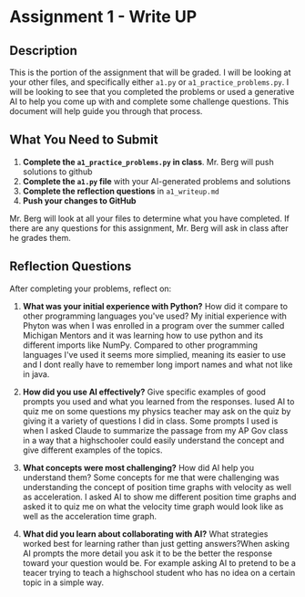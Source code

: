 # Assignment 1 - Write UP

## Description
This is the portion of the assignment that will be graded.  I will be looking at your other files, and specifically either `a1.py` or `a1_practice_problems.py`.  I will be looking to see that you completed the problems or used a generative AI to help you come up with and complete some challenge questions.  This document will help guide you through that process.

## What You Need to Submit
1. **Complete the `a1_practice_problems.py` in class**.  Mr. Berg will push solutions to github
2. **Complete the `a1.py` file** with your AI-generated problems and solutions
3. **Complete the reflection questions** in `a1_writeup.md`
4. **Push your changes to GitHub**

Mr. Berg will look at all your files to determine what you have completed.  If there are any questions for this assignment, Mr. Berg will ask in class after he grades them.


## Reflection Questions

After completing your problems, reflect on:

1. **What was your initial experience with Python?** How did it compare to other programming languages you've used? My initial experience with Phyton was when I was enrolled in a program over the summer called Michigan Mentors and it was learning how to use python and its different imports like NumPy. Compared to other programming languages I've used it seems more simplied, meaning its easier to use and I dont really have to remember long import names and what not like in java.

2. **How did you use AI effectively?** Give specific examples of good prompts you used and what you learned from the responses. Iused AI to quiz me on some questions my physics teacher may ask on the quiz by giving it a variety of questions I did in class. Some prompts I used is when I asked Claude to summarize the passage from my AP Gov class in a way that a highschooler could easily understand the concept and give different examples of the topics.

3. **What concepts were most challenging?** How did AI help you understand them? Some concepts for me that were challenging was understanding the concept of position time graphs with velocity as well as acceleration. I asked AI to show me different position time graphs and asked it to quiz me on what the velocity time graph would look like as well as the acceleration time graph.

4. **What did you learn about collaborating with AI?** What strategies worked best for learning rather than just getting answers?When asking AI prompts the more detail you ask it to be the better the response toward your question would be. For example asking AI to pretend to be a teacer trying to teach a highschool student who has no idea on a certain topic in a simple way.
